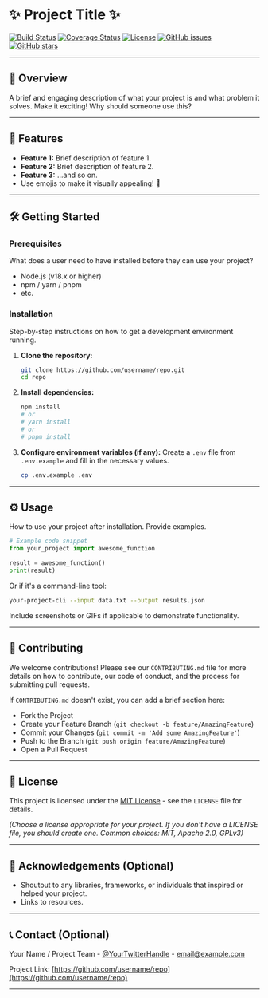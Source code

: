 # ✨ Project Title ✨

<!-- Add your logo here -->
<!-- <p align="center">
  <img src="path/to/your/logo.png" alt="Project Logo" width="200"/>
</p> -->

[![Build Status](https://img.shields.io/travis/com/username/repo.svg?style=flat-square)](https://travis-ci.com/username/repo)
[![Coverage Status](https://img.shields.io/coveralls/github/username/repo.svg?style=flat-square)](https://coveralls.io/github/username/repo)
[![License](https://img.shields.io/github/license/username/repo.svg?style=flat-square)](LICENSE)
[![GitHub issues](https://img.shields.io/github/issues/username/repo.svg?style=flat-square)](https://github.com/username/repo/issues)
[![GitHub stars](https://img.shields.io/github/stars/username/repo.svg?style=flat-square&social)](https://github.com/username/repo/stargazers)

---

## 🚀 Overview

A brief and engaging description of what your project is and what problem it solves. Make it exciting! Why should someone use this?

---

## 🌟 Features

* **Feature 1:** Brief description of feature 1.
* **Feature 2:** Brief description of feature 2.
* **Feature 3:** ...and so on.
* Use emojis to make it visually appealing! 🤩

---

## 🛠️ Getting Started

### Prerequisites

What does a user need to have installed before they can use your project?

* Node.js (v18.x or higher)
* npm / yarn / pnpm
* etc.

### Installation

Step-by-step instructions on how to get a development environment running.

1. **Clone the repository:**
   ```bash
   git clone https://github.com/username/repo.git
   cd repo
   ```
2. **Install dependencies:**
   ```bash
   npm install
   # or
   # yarn install
   # or
   # pnpm install
   ```
3. **Configure environment variables (if any):**
   Create a `.env` file from `.env.example` and fill in the necessary values.
   ```bash
   cp .env.example .env
   ```

---

## ⚙️ Usage

How to use your project after installation. Provide examples.

```python
# Example code snippet
from your_project import awesome_function

result = awesome_function()
print(result)
```

Or if it's a command-line tool:

```bash
your-project-cli --input data.txt --output results.json
```

Include screenshots or GIFs if applicable to demonstrate functionality.

---

## 🤝 Contributing

We welcome contributions! Please see our `CONTRIBUTING.md` file for more details on how to contribute, our code of conduct, and the process for submitting pull requests.

If `CONTRIBUTING.md` doesn't exist, you can add a brief section here:

* Fork the Project
* Create your Feature Branch (`git checkout -b feature/AmazingFeature`)
* Commit your Changes (`git commit -m 'Add some AmazingFeature'`)
* Push to the Branch (`git push origin feature/AmazingFeature`)
* Open a Pull Request

---

## 📜 License

This project is licensed under the [MIT License](LICENSE) - see the `LICENSE` file for details.

*(Choose a license appropriate for your project. If you don't have a LICENSE file, you should create one. Common choices: MIT, Apache 2.0, GPLv3)*

---

## 🙏 Acknowledgements (Optional)

* Shoutout to any libraries, frameworks, or individuals that inspired or helped your project.
* Links to resources.

---

## 📞 Contact (Optional)

Your Name / Project Team - [@YourTwitterHandle](https://twitter.com/YourTwitterHandle) - email@example.com

Project Link: [https://github.com/username/repo](https://github.com/username/repo)

---

